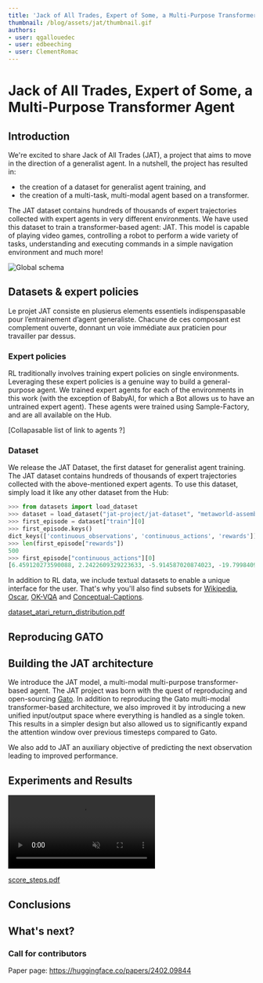 ```yaml
---
title: 'Jack of All Trades, Expert of Some, a Multi-Purpose Transformer Agent'
thumbnail: /blog/assets/jat/thumbnail.gif
authors:
- user: qgallouedec
- user: edbeeching
- user: ClementRomac
---
```


# Jack of All Trades, Expert of Some, a Multi-Purpose Transformer Agent

## Introduction

We're excited to share Jack of All Trades (JAT), a project that aims to move in the direction of a generalist agent. In a nutshell, the project has resulted in:

- the creation of a dataset for generalist agent training, and
- the creation of a multi-task, multi-modal agent based on a transformer.

The JAT dataset contains hundreds of thousands of expert trajectories collected with expert agents in very different environments. We have used this dataset to train a transformer-based agent: JAT. This model is capable of playing video games, controlling a robot to perform a wide variety of tasks, understanding and executing commands in a simple navigation environment and much more!


<img src="https://huggingface.co/datasets/huggingface/documentation-images/resolve/refs%2Fpr%2F327/blog/jat/global_schema.gif" alt="Global schema"/>

## Datasets & expert policies

Le projet JAT consiste en plusierus elements essentiels indispenspasable pour l’entrainement d’agent generaliste. Chacune de ces composant est complement ouverte, donnant un voie immédiate aux praticien pour travailler par dessus.

### Expert policies

RL traditionally involves training expert policies on single environments. Leveraging these expert policies is a genuine way to build a general-purpose agent. We trained expert agents for each of the environments in this work (with the exception of BabyAI, for which a Bot allows us to have an untrained expert agent). These agents were trained using Sample-Factory, and are all available on the Hub.

[Collapasable list of link to agents ?]

### Dataset

We release the JAT Dataset, the first dataset for generalist agent training. The JAT dataset contains hundreds of thousands of expert trajectories collected with the above-mentioned expert agents. To use this dataset, simply load it like any other dataset from the Hub:

```python
>>> from datasets import load_dataset
>>> dataset = load_dataset("jat-project/jat-dataset", "metaworld-assembly")
>>> first_episode = dataset["train"][0]
>>> first_episode.keys()
dict_keys(['continuous_observations', 'continuous_actions', 'rewards'])
>>> len(first_episode["rewards"])
500
>>> first_episode["continuous_actions"][0]
[6.459120273590088, 2.2422609329223633, -5.914587020874023, -19.799840927124023]
```

In addition to RL data, we include textual datasets to enable a unique interface for the user. That's why you'll also find subsets for [Wikipedia](https://en.wikipedia.org/wiki/Wikipedia:Database_download), [Oscar](https://oscar-project.org), [OK-VQA](https://okvqa.allenai.org) and [Conceptual-Captions](https://ai.google.com/research/ConceptualCaptions/).

[dataset_atari_return_distribution.pdf](Jack%20of%20All%20Trades,%20Master%20of%20Some%202ec1606871e94b4abed0967bbe2c72d8/dataset_atari_return_distribution.pdf)


## Reproducing GATO

<!-- [Is a whole section really needed? See below] -->

## Building the JAT architecture

We introduce the JAT model, a multi-modal multi-purpose transformer-based agent. The JAT project was born with the quest of reproducing and open-sourcing [Gato](https://arxiv.org/abs/2205.06175). In addition to reproducing the Gato multi-modal transformer-based architecture, we also improved it by introducing a new unified input/output space where everything is handled as a single token. This results in a simpler design but also allowed us to significantly expand the attention window over previous timesteps compared to Gato.

<!-- [Schema] -->

We also add to JAT an auxiliary objective of predicting the next observation leading to improved performance.

## Experiments and Results

<video style="max-width: 100%; margin: auto;" autoplay loop muted playsinline src="https://huggingface.co/datasets/huggingface/documentation-images/raw/refs%2Fpr%2F327/blog/jat/jat_hf.mp4"></video>

[score_steps.pdf](assets/jat/score_steps.pdf)

## Conclusions

## What's next?

### Call for contributors

Paper page: https://huggingface.co/papers/2402.09844